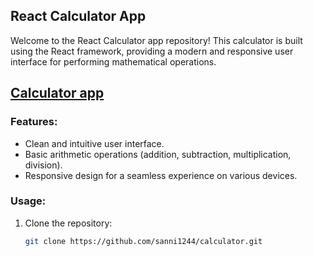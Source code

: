 <h2>React Calculator App</h2>

Welcome to the React Calculator app repository! This calculator is built using the React framework, providing a modern and responsive user interface for performing mathematical operations.
<h2><a href='https://sanni1244.github.io/calculator/'>Calculator app</a></h2>

<h3>Features:</h3>

- Clean and intuitive user interface.
- Basic arithmetic operations (addition, subtraction, multiplication, division).
- Responsive design for a seamless experience on various devices.

<h3>Usage:</h3>

1. Clone the repository:

   ```bash
   git clone https://github.com/sanni1244/calculator.git
